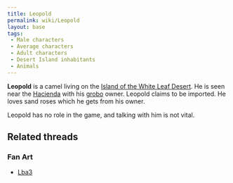 ```yaml
---
title: Leopold
permalink: wiki/Leopold
layout: base
tags:
 - Male characters
 - Average characters
 - Adult characters
 - Desert Island inhabitants
 - Animals
---
```


**Leopold** is a camel living on the [Island of the White Leaf
Desert](Island_of_the_White_Leaf_Desert "wikilink"). He is seen near the
[Hacienda](Hacienda "wikilink") with his [grobo](grobo "wikilink")
owner. Leopold claims to be imported. He loves sand roses which he gets
from his owner.

Leopold has no role in the game, and talking with him is not vital.

## Related threads

### Fan Art

- [Lba3](http://forum.magicball.net/showthread.php?p=112171#post112171)
